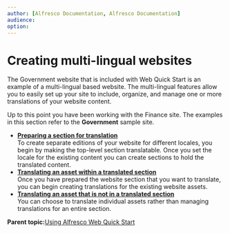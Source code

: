 ```yaml
---
author: [Alfresco Documentation, Alfresco Documentation]
audience: 
option: 
---
```


# Creating multi-lingual websites

The Government website that is included with Web Quick Start is an example of a multi-lingual based website. The multi-lingual features allow you to easily set up your site to include, organize, and manage one or more translations of your website content.

Up to this point you have been working with the Finance site. The examples in this section refer to the **Government** sample site.

-   **[Preparing a section for translation](../tasks/qs-ml-section-prepare.md)**  
To create separate editions of your website for different locales, you begin by making the top-level section translatable. Once you set the locale for the existing content you can create sections to hold the translated content.
-   **[Translating an asset within a translated section](../tasks/qs-ml-section-translate.md)**  
Once you have prepared the website section that you want to translate, you can begin creating translations for the existing website assets.
-   **[Translating an asset that is not in a translated section](../tasks/qs-ml-asset-translate.md)**  
You can choose to translate individual assets rather than managing translations for an entire section.

**Parent topic:**[Using Alfresco Web Quick Start](../concepts/qs-intro.md)

